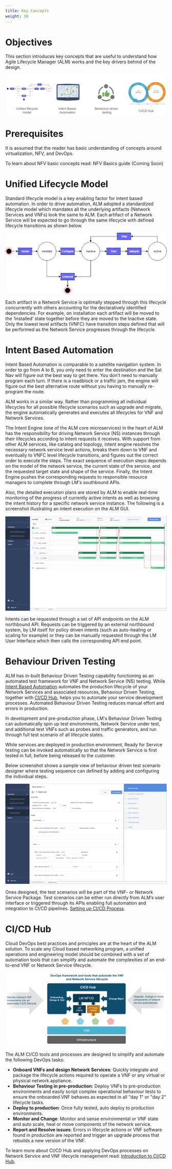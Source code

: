 ```yaml
---
title: Key Concepts
weight: 30
---
```

# Objectives

This section introduces key concepts that are useful to understand how Agile Lifecycle Manager (ALM) works and the key drivers behind of the design.

![Key Concepts](/images/key-concepts/key-concepts.png "Key Concepts")

# Prerequisites

It is assumed that the reader has basic understanding of concepts around virtualization, NFV, and DevOps.

To learn about NFV basic concepts read: NFV Basics guide (Coming Soon)

# Unified Lifecycle Model
Standard lifecycle model is a key enabling factor for intent based automation. In order to drive automation, ALM adopted a standardized lifecycle model which mandates all the underlying artifacts (Network Services and VNFs) look the same to ALM. Each artifact of a Network Service will be expected to go through the same lifecycle with defined lifecycle transitions as shown below.

![Unified Lifecycle Model](/images/key-concepts/unified-lifecycle-model.png "Unified Lifecycle Model")

Each artifact in a Network Service is optimally stepped through this lifecycle concurrently with others accounting for the declaratively identified dependencies. For example, on installation each artifact will be moved to the ‘Installed’ state together before they are moved to the Inactive state. Only the lowest level artifacts (VNFC) have transition steps defined that will be performed as the Network Service progresses through the lifecycle.

# Intent Based Automation
Intent Based Automation is comparable to a satellite navigation system. In order to go from A to B, you only need to enter the destination and the Sat Nav will figure out the best way to get there. You don’t need to manually program each turn. If there is a roadblock or a traffic jam, the engine will figure out the best alternative route without you having to manually re-program the route.

ALM works in a similar way. Rather than programming all individual lifecycles for all possible lifecycle scenarios such as upgrade and migrate, the engine automatically generates and executes all lifecycles for VNF and Network Services.

The Intent Engine (one of the ALM core microservices) in the heart of ALM has the responsibility for driving Network Service (NS) instances through their lifecycles according to intent requests it receives. With support from other ALM services, like catalog and topology, intent engine resolves the necessary network service level actions, breaks them down to VNF and eventually to VNFC level lifecycle transitions, and figures out the correct order to execute the steps. The exact sequence of execution steps depends on the model of the network service, the current state of the service, and the requested target state and shape of the service. Finally, the Intent Engine pushes the corresponding requests to responsible resource managers to complete through LM's southbound APIs.

Also, the detailed execution plans are stored by ALM to enable real-time monitoring of the progress of currently active intents as well as browsing the intent history for a specific network service instance. The following is a screenshot illustrating an intent execution on the ALM GUI.

![Intent Execution Flow](/images/key-concepts/intent-execution.png "Intent Execution Flow")

Intents can be requested through a set of API endpoints on the ALM northbound API. Requests can be triggered by an external northbound system, by LM itself for policy driven intents (such as auto-healing or scaling for example) or they can be manually requested through the LM User Interface which then calls the corresponding API end point.

# Behaviour Driven Testing
ALM has in-built Behaviour Driven Testing capability functioning as an automated test framework for VNF and Network Service (NS) testing. While [Intent Based Automation](/key-concepts/#intent-based-automation "Intent Based Automation") automates the production lifecycle of your Network Services and associated resources, Behaviour Driven Testing, together with [CI/CD Hub](/key-concepts/#ci-cd-hub "CI/CD Hub Introduction"), helps you to automate your service development processes. Automated Behaviour Driven Testing reduces manual effort and errors in production. 

In development and pre-production phase, LM's Behaviour Driven Testing can automatically spin up test environments, Network Service under test, and additional test VNFs such as probes and traffic generators, and run through full test scenario of all lifecycle states.

While services are deployed in production environment, Ready for Service testing can be invoked automatically so that the Network Service is first tested in full, before being released to the customer.

Below screenshot shows a sample view of behaviour driven test scenario designer where testing sequence can defined by adding and configuring the individual steps.

![Behaviour Driven Testing](/images/key-concepts/behaviour-driven-testing.png "Behaviour Driven Testing")

Ones designed, the test scenarios will be part of the VNF- or Network Service Package. Test scenarios  can be either run directly from ALM’s user interface or triggered through its APIs enabling full automation and integration to CI/CD pipelines. [Setting up CI/CD Process](/user-guides/cicd/getting-started).

# CI/CD Hub
Cloud DevOps best practices and principles are at the heart of the ALM solution. To scale any Cloud based networking program, a unified operations and engineering model should be combined with a set of automation tools that can simplify and automate the complexities of an end-to-end VNF or Network Service lifecycle.

![NFV DevOps](/images/user-guides/cicd/overview/overview.png "NFV DevOps")

The ALM CI/CD tools and processes are designed to simplify and automate the following DevOps tasks:

- **Onboard VNFs and design Network Services**: Quickly integrate and package the lifecycle actions required to operate a VNF or any virtual or physical network appliance. 
- **Behaviour Testing in pre-production**: Deploy VNFs to pre-production environments and easily script complex operational behaviour tests to ensure the onboarded VNF behaves as expected in all "day 1" or "day 2" lifecycle tasks.
- **Deploy to production**: Once fully tested, auto deploy to production environments. 
- **Monitor and Change**: Monitor and sense environmental or VNF state and auto scale, heal or move components of the network service.  
- **Report and Resolve issues**: Errors in lifecycle actions or VNF software found in production are reported and trigger an upgrade process that rebuilds a new version of the VNF. 

To learn more about CI/CD Hub and applying DevOps processes on Network Service and VNF lifecycle management read: [Introduction to CI/CD Hub](/user-guides/cicd/introduction).

